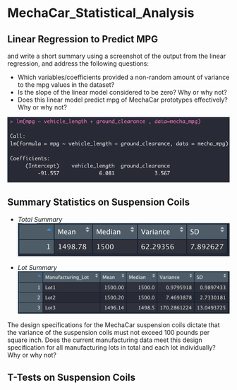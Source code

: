 # MechaCar_Statistical_Analysis

## Linear Regression to Predict MPG

and write a short summary using a screenshot of the output from the linear regression, and address the following questions:

- Which variables/coefficients provided a non-random amount of variance to the mpg values in the dataset?
- Is the slope of the linear model considered to be zero? Why or why not?
- Does this linear model predict mpg of MechaCar prototypes effectively? Why or why not?

![](resources/variables_coefficients.png)

## Summary Statistics on Suspension Coils

- *Total Summary*
![](resources/total_summary.png)

- *Lot Summary*
![](resources/lot_summary.png)

The design specifications for the MechaCar suspension coils dictate that the variance of the suspension coils must not exceed 100 pounds per square inch. Does the current manufacturing data meet this design specification for all manufacturing lots in total and each lot individually? Why or why not?

## T-Tests on Suspension Coils

